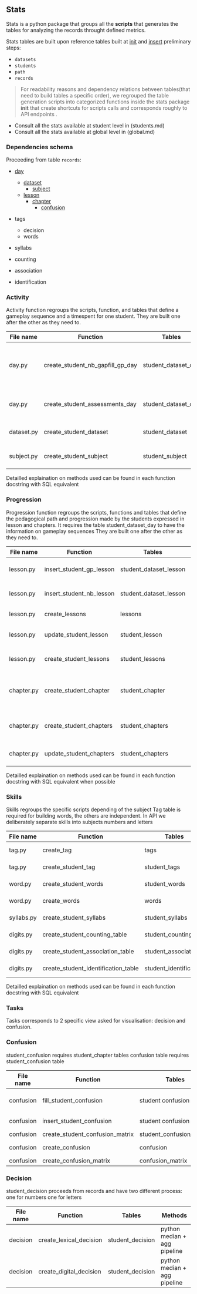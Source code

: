 
## Stats

Stats is a python package that groups all the **scripts** that generates the tables for analyzing the records throught defined metrics.

Stats tables are built upon reference tables built at [init](./steps.md##Init) and [insert](./steps.md##Insert) preliminary steps:

- `datasets`
- `students`
- `path`
- `records` 

> For readability reasons and dependency relations between tables(that need to build tables a specific order), 
> we regrouped the table generation scripts into categorized functions inside the stats package __init__ that create shortcuts for scripts calls and corresponds roughly to API endpoints .

* Consult all the stats available at student level in (students.md)
* Consult all the stats available at global level in (global.md)

### Dependencies schema

Proceeding from table `records`:

- [day](day.md)
    - [dataset](dataset.md)
        - [subject](dataset.md)
    - [lesson](lesson.md)
        - [chapter](chapter.md)
            - [confusion](confusion.md)
            
- tags
    - decision
    - words

- syllabs
- counting
- association
- identification


### Activity

Activity function regroups the scripts, function, and tables that define a gameplay sequence and a timespent for one student. They are built one after the other as they need to.  

|File name | Function               | Tables                                    | Method              |
|----------|------------------------|-------------------------------------------|---------------------|
|day.py    | create_student_nb_gapfill_gp_day    | student_dataset_day          | agg pipeline group by (day, student, dataset) |
|day.py    | create_student_assessments_day      | student_dataset_day          | python cumul + agg pipeline|
|dataset.py| create_student_dataset | student_dataset                           | agg pipeline group|
|subject.py| create_student_subject | student_subject                           | agg pipeline group|

Detailled explaination on methods used can be found  in each function docstring
with SQL equivalent

### Progression

Progression function regroups the scripts, functions and tables that define the pedagogical path and progression made by the students expressed in lesson and chapters. It requires the table student_dataset_day to have the information on gameplay sequences
They are built one after the other as they need to.

|File name     | Function               | Tables               | Methods                            |
|--------------|------------------------|----------------------|------------------------------------|
|lesson.py     | insert_student_gp_lesson  | student_dataset_lesson    |insert_one and python cumulative function groupby|
|lesson.py     | insert_student_nb_lesson  | student_dataset_lesson    | insert_one with python cumulative function groupby|
|lesson.py     | create_lessons          | lessons           | agg pipeline from student_dataset_lesson|
|lesson.py     | update_student_lesson  | student_lesson |update_one INTO student_dataset_lesson FROM lessons|
|lesson.py     | create_student_lessons| student_lessons | agg pipeline FROM student_lesson group by (student,dataset)|
|chapter.py    | create_student_chapter | student_chapter |agg pipeline FROM table student_lesson group by (chapter,student,and dataset)|
|chapter.py    | create_student_chapters| student_chapters |agg pipeline FROM table student_chapter group by (student,dataset)| 
|chapter.py    | update_student_chapters| student_chapters |update_one with python cumulative function|

Detailled explaination on methods used can be found  in each function docstring
with SQL equivalent when possible

### Skills

Skills regroups the specific scripts depending of the subject
Tag table is required for building words, the others are independent.
In API we deliberately separate skills into subjects numbers and letters

|File name     | Function               | Tables                                    |Methods     |
|--------------|------------------------|-------------------------------------------|------------|
| tag.py          | create_tag         | tags                                      | agg pipeline|
| tag.py          | create_student_tag | student_tags                              |agg pipeline|
| word.py         | create_student_words| student_words                             |agg pipeline|
| word.py         | create_words        |   words                                   | agg pipeline|
| syllabs.py      | create_student_syllabs | student_syllabs                        | agg pipeline|
| digits.py        | create_student_counting_table  | student_counting              | agg pipeline|
|digits.py        | create_student_association_table  |student_association          | agg pipeline|
|digits.py        | create_student_identification_table  |student_identification    |agg pipeline|

Detailled explaination on methods used can be found  in each function docstring
with SQL equivalent  

### Tasks

Tasks corresponds to 2 specific view asked for visualisation: decision and confusion.


### Confusion

student_confusion requires student_chapter tables
confusion table requires student_confusion table

|File name     | Function                        | Tables           | Methods              |
|--------------|---------------------------------|------------------|----------------------|
|confusion     | fill_student_confusion          | student confusion|python itertools.product + insert_many |
|confusion     | insert_student_confusion        | student confusion|agg pipeline merge    |
|confusion     | create_student_confusion_matrix | student_confusion_matrix|agg pipeline zip|
|confusion     | create_confusion                | confusion| agg pipeline group |
|confusion     | create_confusion_matrix         |  confusion_matrix| agg pipeline zip |


### Decision

student_decision proceeds from records and have two different process: one for numbers one for letters

|File name     | Function                                 | Tables          | Methods               |
|--------------|------------------------------------------|-----------------|-----------------------|
|decision      | create_lexical_decision                 | student_decision | python median + agg pipeline|
|decision      | create_digital_decision                 | student_decision| python median + agg pipeline|
